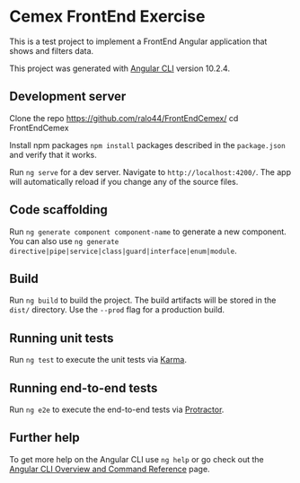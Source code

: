 #  Cemex FrontEnd Exercise
This is a test project to implement a FrontEnd Angular application that shows and filters data.

This project was generated with [Angular CLI](https://github.com/angular/angular-cli) version 10.2.4.

## Development server
Clone the repo https://github.com/ralo44/FrontEndCemex/ cd FrontEndCemex

Install npm packages `npm install` packages described in the `package.json` and verify that it works.

Run `ng serve` for a dev server. Navigate to `http://localhost:4200/`. The app will automatically reload if you change any of the source files.

## Code scaffolding

Run `ng generate component component-name` to generate a new component. You can also use `ng generate directive|pipe|service|class|guard|interface|enum|module`.

## Build

Run `ng build` to build the project. The build artifacts will be stored in the `dist/` directory. Use the `--prod` flag for a production build.

## Running unit tests

Run `ng test` to execute the unit tests via [Karma](https://karma-runner.github.io).

## Running end-to-end tests

Run `ng e2e` to execute the end-to-end tests via [Protractor](http://www.protractortest.org/).

## Further help

To get more help on the Angular CLI use `ng help` or go check out the [Angular CLI Overview and Command Reference](https://angular.io/cli) page.
